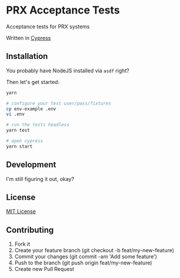 # PRX Acceptance Tests

Acceptance tests for PRX systems

Written in [Cypress](https://www.cypress.io/)

## Installation

You probably have NodeJS installed via `asdf` right?

Then let's get started:

```sh
yarn

# configure your test user/pass/fixtures
cp env-example .env
vi .env

# run the tests headless
yarn test

# open cypress
yarn start
```

## Development

I'm still figuring it out, okay?

## License

[MIT License](LICENSE)

## Contributing

1. Fork it
2. Create your feature branch (git checkout -b feat/my-new-feature)
3. Commit your changes (git commit -am 'Add some feature')
4. Push to the branch (git push origin feat/my-new-feature)
5. Create new Pull Request

